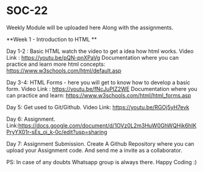 # SOC-22 

Weekly Module will be uploaded here Along with the assignments.

**Week 1 - Introduction to HTML **

Day 1-2 : Basic HTML watch the video to get a idea how html works.
Video Link : https://youtu.be/pQN-pnXPaVg
Documentation where you can practice and learn more html concepts: https://www.w3schools.com/html/default.asp

Day 3-4: HTML Forms - here you will get to know how to develop a basic form.
Video Link : https://youtu.be/fNcJuPIZ2WE
Documentation where you can practice and learn: https://www.w3schools.com/html/html_forms.asp

Day 5: Get used to Git/Github.
Video Link: https://youtu.be/RGOj5yH7evk

Day 6: Assignment.
Link:https://docs.google.com/document/d/1OVz0L2m3HuW0GhWQHjk6hIKPryYX01r-sEs_oi_k-0c/edit?usp=sharing

Day 7: Assignment Submission.
Create A Github Repository where you can upload your Assignment code. And send me a invite as a collaborator.

PS: In case of any doubts Whatsapp group is always there. Happy Coding :) 
